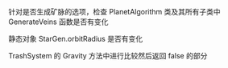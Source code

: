 针对是否生成矿脉的选项，检查 PlanetAlgorithm 类及其所有子类中 GenerateVeins 函数是否有变化

静态对象 StarGen.orbitRadius 是否有变化

TrashSystem 的 Gravity 方法中进行比较然后返回 false 的部分

